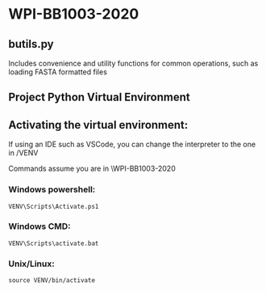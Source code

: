 # WPI-BB1003-2020

## butils.py
Includes convenience and utility functions for common operations, such as loading FASTA formatted files

## Project Python Virtual Environment

## Activating the virtual environment:
If using an IDE such as VSCode, you can change the interpreter to the one in /VENV


Commands assume you are in \WPI-BB1003-2020

### Windows powershell:

```
VENV\Scripts\Activate.ps1
```

### Windows CMD:
```
VENV\Scripts\activate.bat
```

### Unix/Linux:
```
source VENV/bin/activate
```